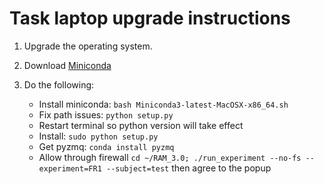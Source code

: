 # Task laptop upgrade instructions

1. Upgrade the operating system.
2. Download [Miniconda](https://repo.continuum.io/miniconda/Miniconda3-latest-MacOSX-x86_64.sh)
3. Do the following:

    * Install miniconda: `bash Miniconda3-latest-MacOSX-x86_64.sh`
    * Fix path issues: `python setup.py`
    * Restart terminal so python version will take effect
    * Install: `sudo python setup.py`
    * Get pyzmq: `conda install pyzmq`
    * Allow through firewall
      `cd ~/RAM_3.0; ./run_experiment --no-fs --experiment=FR1 --subject=test`
      then agree to the popup
